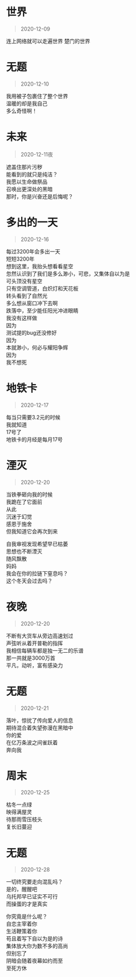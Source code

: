 
# 世界   

> 2020-12-09    

连上网络就可以走遍世界 
楚门的世界   


# 无题       

> 2020-12-10    

我用被子包裹住了整个世界   
温暖的却是我自己   
多么奇怪啊！


# 未来    

> 2020-12-11夜   
  
遮盖住那片污秽     
能看到的就只是纯洁？     
我愿以生命做祭品        
召唤出更深处的黑暗        
那时，你是兴奋还是后悔呢？   


# 多出的一天     

> 2020-12-16      
 
每过3200年会多出一天    
短短3200年     
想到这里，我抬头想看看星空   
忽然认识到了我们是多么渺小，可悲，又集体自以为是    
可头顶没有星空    
只有空调管道，白炽灯和天花板    
转头看到了自然光      
多么想从窗口冲下去啊     
跌落中，至少能任阳光冲进眼睛      
我没有这样做   
因为    
测试提的bug还没修好    
因为   
本就渺小，何必与耀阳争辉  
因为  
我不想死  

# 地铁卡   

> 2020-12-17   

每当只需要3.2元的时候    
我就知道    
17号了     
地铁卡的月经是每月17号     

# 湮灭       
> 2020-12-20    

当铁拳砸向我的时候       
我跪在了它面前    
从此    
沉迷于幻觉     
感恩于施舍  
但我知道它会再次到来   
   
自我审视发现希望早已枯萎   
思想也不断湮灭   
随风飘散    
妈妈     
我会在你的拉链下窒息吗？  
这个冬天会过去吗？


# 夜晚  
> 2020-12-20    

不断有大货车从旁边高速划过    
声弦听从着开普勒的指挥    
我相信每辆车都是独一无二的乐谱   
那一共就是3000万首   
平凡，动听，富有感染力  

# 无题  
> 2020-12-21   

落叶，惊扰了传向爱人的信息   
期待混合着失望弥漫在黑暗中   
你的爱  
在亿万条波之间雀跃着  
奔向我   


# 周末    

> 2020-12-25     

枯冬一点绿   
映得满屋灵    
待那雨雪压枝头   
复长旧蔓迎

# 无题  
> 2020-12-28       

一切终究要走向混乱吗？  
是的，醒醒吧  
乌托邦早已证实不可行    
而操蛋的才是真实    
    
你究竟是什么呢？  
自恋主宰着你  
生活鞭策着你    
苟且着写下自以为是的诗   
集体放大你为数不多的高尚   
但别忘了   
阴暗会随着夜幕如约而至  
至死方休   












